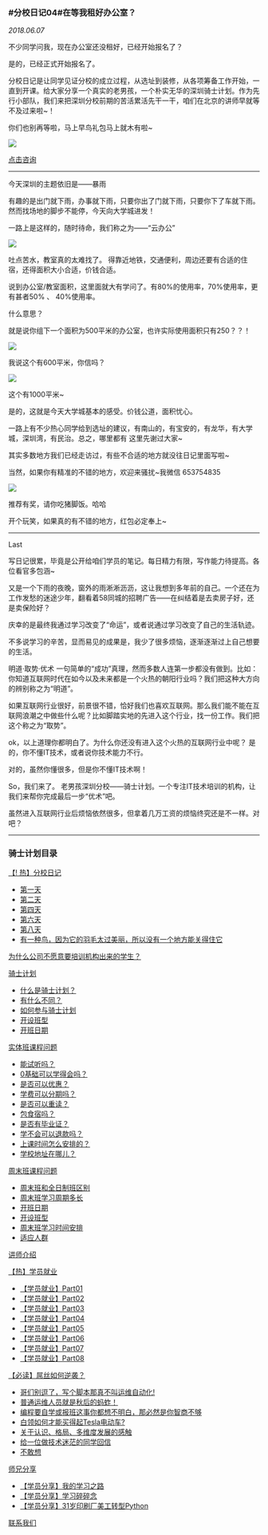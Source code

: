 ### #分校日记04#在等我租好办公室？
*2018.06.07*

不少同学问我，现在办公室还没租好，已经开始报名了？  

是的，已经正式开始报名了。

分校日记是让同学见证分校的成立过程，从选址到装修，从各项筹备工作开始，一直到开课。给大家分享一个真实的老男孩，一个朴实无华的深圳骑士计划。作为先行小部队，我们来把深圳分校前期的苦活累活先干一干，咱们在北京的讲师早就等不及过来啦~！

你们也别再等啦，马上早鸟礼包马上就木有啦~

![](https://hcdn1.luffycity.com/data/knight/diary/03/01.png)

[点击咨询](http://wwwtb.53kf.com/webCompany.php?style=1&arg=10155416)

***

今天深圳的主题依旧是——暴雨

有趣的是出门就下雨，办事就下雨，只要你出了门就下雨，只要你下了车就下雨。然而找场地的脚步不能停，今天向大学城进发！

一路上是这样的，随时待命，我们称之为——“云办公”

![](https://hcdn1.luffycity.com/data/knight/diary/03/02.jpg)

吐点苦水，教室真的太难找了。
得靠近地铁，交通便利，周边还要有合适的住宿，还得面积大小合适，价钱合适。

说到办公室/教室面积，这里面就大有学问了。有80%的使用率，70%使用率，更有甚者50% 、 40%使用率。

什么意思？

就是说你组下一个面积为500平米的办公室，也许实际使用面积只有250？？！

![](https://hcdn1.luffycity.com/data/knight/diary/03/03.jpg)

我说这个有600平米，你信吗？

![](https://hcdn1.luffycity.com/data/knight/diary/03/04.jpg)

这个有1000平米~

是的，这就是今天大学城基本的感受。价钱公道，面积忧心。

一路上有不少热心同学给到选址的建议，有南山的，有宝安的，有龙华，有大学城，深圳湾，有民治。总之，哪里都有
这里先谢过大家~

其实多数地方我们已经走访过，有些不合适的地方就没往日记里面写啦~

当然，如果你有精准的不错的地方，欢迎来骚扰~我微信 653754835


![](https://hcdn1.luffycity.com/data/knight/diary/03/05.jpg)


推荐有奖，请你吃猪脚饭。哈哈

开个玩笑，如果真的有不错的地方，红包必定奉上~

***

Last

写日记很累，毕竟是公开给咱们学员的笔记。每日精力有限，写作能力待提高。各位看官多包涵~

又是一个下雨的夜晚，窗外的雨淅淅沥沥，这让我想到多年前的自己。一个还在为工作发愁的迷途少年，翻看着58同城的招聘广告——在纠结着是去卖房子好，还是卖保险好？

庆幸的是最终我通过学习改变了“命运”，或者说通过学习改变了自己的生活轨迹。

不多说学习的辛苦，显而易见的成果是，我少了很多烦恼，逐渐逐渐过上自己想要的生活。

明道·取势·优术
一句简单的“成功”真理，然而多数人连第一步都没有做到。比如：你知道互联网时代在如今以及未来都是一个火热的朝阳行业吗？我们把这种大方向的辨别称之为“明道”。

如果互联网行业很好，前景很不错，恰好我们也喜欢互联网。那么我们能不能在互联网浪潮之中做些什么呢？比如脚踏实地的先进入这个行业，找一份工作。我们把这个称之为“取势”。

ok，以上道理你都明白了。为什么你还没有进入这个火热的互联网行业中呢？
是的，你不懂IT技术，或者说你技术能力不行。

对的，虽然你懂很多，但是你不懂IT技术啊！

So，我们来了。
老男孩深圳分校——骑士计划。一个专注IT技术培训的机构，让我们来帮你完成最后一步“优术”吧。


虽然进入互联网行业后烦恼依然很多，但拿着几万工资的烦恼终究还是不一样。对吧？


***

### 骑士计划目录

[【! 热】分校日记](https://www.luffycity.com/qsjh-book/diary/)
- [第一天](https://www.luffycity.com/qsjh-book/diary/chapter01.html)
- [第二天](https://www.luffycity.com/qsjh-book/diary/chapter02.html)
- [第四天](https://www.luffycity.com/qsjh-book/diary/chapter03.html)
- [第六天](https://www.luffycity.com/qsjh-book/diary/chapter04.html)
- [第八天](https://www.luffycity.com/qsjh-book/diary/chapter05.html)
- [有一种鸟，因为它的羽毛太过美丽，所以没有一个地方能关得住它](https://www.luffycity.com/qsjh-book/diary/chapter06.html)  


[为什么公司不愿意要培训机构出来的学生？](https://www.luffycity.com/qsjh-book/advertorial.html)

[骑士计划](https://www.luffycity.com/qsjh-book/knight/)
- [什么是骑士计划？](https://www.luffycity.com/qsjh-book/knight/chapter01.html)
- [有什么不同？](https://www.luffycity.com/qsjh-book/knight/chapter02.html)
- [如何参与骑士计划](https://www.luffycity.com/qsjh-book/knight/chapter03.html)
- [开设班型](https://www.luffycity.com/qsjh-book/knight/chapter04.html)
- [开班日期](https://www.luffycity.com/qsjh-book/knight/chapter05.html)

[实体班课程问题](https://www.luffycity.com/qsjh-book/question/)
- [能试听吗？](https://www.luffycity.com/qsjh-book/question/chapter01.html)
- [0基础可以学得会吗？](https://www.luffycity.com/qsjh-book/question/chapter02.html)
- [是否可以优惠？](https://www.luffycity.com/qsjh-book/question/chapter03.html)
- [学费可以分期吗？](https://www.luffycity.com/qsjh-book/question/chapter04.html)
- [是否可以重读？](https://www.luffycity.com/qsjh-book/question/chapter05.html)
- [包食宿吗？](https://www.luffycity.com/qsjh-book/question/chapter06.html)
- [是否有毕业证？](https://www.luffycity.com/qsjh-book/question/chapter07.html)
- [学不会可以退款吗？](https://www.luffycity.com/qsjh-book/question/chapter08.html)
- [上课时间怎么安排的？](https://www.luffycity.com/qsjh-book/question/chapter09.html)
- [学校地址在哪儿？](https://www.luffycity.com/qsjh-book/question/chapter10.html)

[周末班课程问题](https://www.luffycity.com/qsjh-book/wquestion/)

- [周末班和全日制班区别](https://www.luffycity.com/qsjh-book/wquestion/chapter01.html)
- [周末班学习周期多长](https://www.luffycity.com/qsjh-book/wquestion/chapter02.html)
- [开班日期](https://www.luffycity.com/qsjh-book/wquestion/chapter03.html)
- [开设班型](https://www.luffycity.com/qsjh-book/wquestion/chapter04.html)
- [周末班学习时间安排](https://www.luffycity.com/qsjh-book/wquestion/chapter05.html)
- [适应人群](https://www.luffycity.com/qsjh-book/wquestion/chapter06.html)


[讲师介绍](https://www.luffycity.com/qsjh-book/techers.html)

[【热】学员就业](https://www.luffycity.com/qsjh-book/jobs/)
- [【学员就业】Part01](https://www.luffycity.com/qsjh-book/jobs/chapter01.html)
- [【学员就业】Part02](https://www.luffycity.com/qsjh-book/jobs/chapter02.html)
- [【学员就业】Part03](https://www.luffycity.com/qsjh-book/jobs/chapter03.html)
- [【学员就业】Part04](https://www.luffycity.com/qsjh-book/jobs/chapter04.html)
- [【学员就业】Part05](https://www.luffycity.com/qsjh-book/jobs/chapter05.html)
- [【学员就业】Part06](https://www.luffycity.com/qsjh-book/jobs/chapter06.html)
- [【学员就业】Part07](https://www.luffycity.com/qsjh-book/jobs/chapter07.html)
- [【学员就业】Part08](https://www.luffycity.com/qsjh-book/jobs/chapter08.html)

[【必读】屌丝如何逆袭？](https://www.luffycity.com/qsjh-book/soul/)

- [哥们别逗了，写个脚本那真不叫运维自动化!](https://www.luffycity.com/qsjh-book/soul/chapter01.html)
- [普通运维人员就是秋后的蚂蚱！](https://www.luffycity.com/qsjh-book/soul/chapter02.html)
- [编程要自学或报班这事你都想不明白，那必然是你智商不够](https://www.luffycity.com/qsjh-book/soul/chapter03.html)
- [白领如何才能买得起Tesla电动车?](https://www.luffycity.com/qsjh-book/soul/chapter04.html)
- [关于认识、格局、多维度发展的感触](https://www.luffycity.com/qsjh-book/soul/chapter05.html)
- [给一位做技术迷茫的同学回信](https://www.luffycity.com/qsjh-book/soul/chapter06.html)
- [不敢想](https://www.luffycity.com/qsjh-book/soul/chapter07.html)

[师兄分享](https://www.luffycity.com/qsjh-book/bro/)
- [【学员分享】我的学习之路](https://www.luffycity.com/qsjh-book/bro/chapter01.html)
- [【学员分享】学习碎碎念](https://www.luffycity.com/qsjh-book/bro/chapter02.html)
- [【学员分享】31岁印刷厂美工转型Python](https://www.luffycity.com/qsjh-book/bro/chapter03.html)

[联系我们](https://www.luffycity.com/qsjh-book/contact.html)
